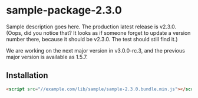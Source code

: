 # sample-package-2.3.0
Sample description goes here. The production latest release is v2.3.0. (Oops, did you notice that? It looks as if someone forget to update a version number there, because it should be v2.3.0. The test should still find it.)

We are working on the next major version in v3.0.0-rc.3, and the previous major version is available as 1.5.7.

## Installation

```html
<script src="//example.com/lib/sample/sample-2.3.0.bundle.min.js"></script>
```
